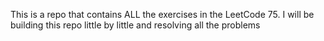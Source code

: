 This is a repo that contains ALL the exercises in the LeetCode 75.  I will be building this repo little by little and resolving all the problems
